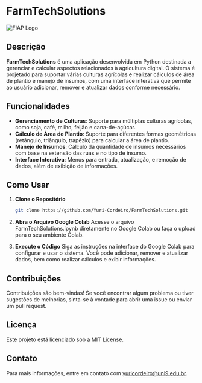 # FarmTechSolutions

![FIAP Logo](https://www.fiap.com.br/wp-content/themes/fiap2016/images/sharing/fiap.png)

## Descrição

**FarmTechSolutions** é uma aplicação desenvolvida em Python destinada a gerenciar e calcular aspectos relacionados à agricultura digital. O sistema é projetado para suportar várias culturas agrícolas e realizar cálculos de área de plantio e manejo de insumos, com uma interface interativa que permite ao usuário adicionar, remover e atualizar dados conforme necessário.

## Funcionalidades

- **Gerenciamento de Culturas**: Suporte para múltiplas culturas agrícolas, como soja, café, milho, feijão e cana-de-açúcar.
- **Cálculo de Área de Plantio**: Suporte para diferentes formas geométricas (retângulo, triângulo, trapézio) para calcular a área de plantio.
- **Manejo de Insumos**: Cálculo da quantidade de insumos necessários com base na extensão das ruas e no tipo de insumo.
- **Interface Interativa**: Menus para entrada, atualização, e remoção de dados, além de exibição de informações.

## Como Usar

1. **Clone o Repositório**
   ```bash
   git clone https://github.com/Yuri-Cordeiro/FarmTechSolutions.git
   ```
2. **Abra o Arquivo Google Colab**
Acesse o arquivo FarmTechSolutions.ipynb diretamente no Google Colab ou faça o upload para o seu ambiente Colab.

3. **Execute o Código**
Siga as instruções na interface do Google Colab para configurar e usar o sistema. Você pode adicionar, remover e atualizar dados, bem como realizar cálculos e exibir informações.

## Contribuições
Contribuições são bem-vindas! Se você encontrar algum problema ou tiver sugestões de melhorias, sinta-se à vontade para abrir uma issue ou enviar um pull request.

## Licença
Este projeto está licenciado sob a MIT License.

## Contato
Para mais informações, entre em contato com yuricordeiro@uni9.edu.br.
